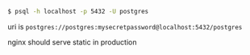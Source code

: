 ```bash
$ psql -h localhost -p 5432 -U postgres
```

uri is `postgres://postgres:mysecretpassword@localhost:5432/postgres`

nginx should serve static in production